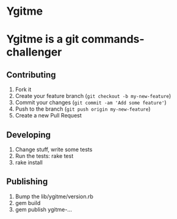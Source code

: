 # Ygitme

Ygitme is a git commands-challenger
=======

## Contributing

1. Fork it
2. Create your feature branch (`git checkout -b my-new-feature`)
3. Commit your changes (`git commit -am 'Add some feature'`)
4. Push to the branch (`git push origin my-new-feature`)
5. Create a new Pull Request

## Developing
1. Change stuff, write some tests
2. Run the tests:
		rake test
3. rake install

## Publishing
1. Bump the lib/ygitme/version.rb
2. gem build
3. gem publish ygitme-...
